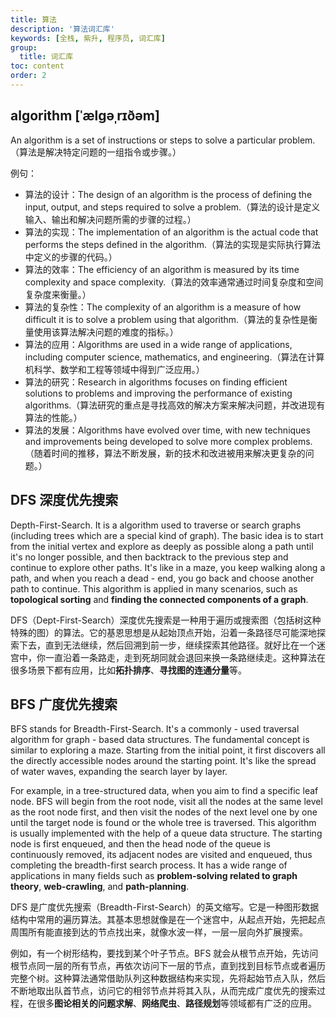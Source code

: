 ```yaml
---
title: 算法
description: '算法词汇库'
keywords: [全栈, 紫升, 程序员, 词汇库]
group:
  title: 词汇库
toc: content
order: 2
---
```


## algorithm [ˈælɡəˌrɪðəm]

An algorithm is a set of instructions or steps to solve a particular problem.（算法是解决特定问题的一组指令或步骤。）

例句：

- 算法的设计：The design of an algorithm is the process of defining the input, output, and steps required to solve a problem.（算法的设计是定义输入、输出和解决问题所需的步骤的过程。）
- 算法的实现：The implementation of an algorithm is the actual code that performs the steps defined in the algorithm.（算法的实现是实际执行算法中定义的步骤的代码。）
- 算法的效率：The efficiency of an algorithm is measured by its time complexity and space complexity.（算法的效率通常通过时间复杂度和空间复杂度来衡量。）
- 算法的复杂性：The complexity of an algorithm is a measure of how difficult it is to solve a problem using that algorithm.（算法的复杂性是衡量使用该算法解决问题的难度的指标。）
- 算法的应用：Algorithms are used in a wide range of applications, including computer science, mathematics, and engineering.（算法在计算机科学、数学和工程等领域中得到广泛应用。）
- 算法的研究：Research in algorithms focuses on finding efficient solutions to problems and improving the performance of existing algorithms.（算法研究的重点是寻找高效的解决方案来解决问题，并改进现有算法的性能。）
- 算法的发展：Algorithms have evolved over time, with new techniques and improvements being developed to solve more complex problems.（随着时间的推移，算法不断发展，新的技术和改进被用来解决更复杂的问题。）

## DFS 深度优先搜索

Depth-First-Search. It is a algorithm used to traverse or search graphs (including trees which are a special kind of graph). The basic idea is to start from the initial vertex and explore as deeply as possible along a path until it's no longer possible, and then backtrack to the previous step and continue to explore other paths. It's like in a maze, you keep walking along a path, and when you reach a dead - end, you go back and choose another path to continue. This algorithm is applied in many scenarios, such as **topological sorting** and **finding the connected components of a graph**.

DFS（Dept-First-Search）深度优先搜索是一种用于遍历或搜索图（包括树这种特殊的图）的算法。它的基恩思想是从起始顶点开始，沿着一条路径尽可能深地探索下去，直到无法继续，然后回溯到前一步，继续探索其他路径。就好比在一个迷宫中，你一直沿着一条路走，走到死胡同就会退回来换一条路继续走。这种算法在很多场景下都有应用，比如**拓扑排序**、**寻找图的连通分量**等。


## BFS 广度优先搜索

BFS stands for Breadth-First-Search. It's a commonly - used traversal algorithm for graph - based data structures. The fundamental concept is similar to exploring a maze. Starting from the initial point, it first discovers all the directly accessible nodes around the starting point. It's like the spread of water waves, expanding the search layer by layer.

For example, in a tree-structured data, when you aim to find a specific leaf node. BFS will begin from the root node, visit all the nodes at the same level as the root node first, and then visit the nodes of the next level one by one until the target node is found or the whole tree is traversed. This algorithm is usually implemented with the help of a queue data structure. The starting node is first enqueued, and then the head node of the queue is continuously removed, its adjacent nodes are visited and enqueued, thus completing the breadth-first search process. It has a wide range of applications in many fields such as **problem-solving related to graph theory**, **web-crawling**, and **path-planning**.

DFS 是广度优先搜索（Breadth-First-Search）的英文缩写。它是一种图形数据结构中常用的遍历算法。其基本思想就像是在一个迷宫中，从起点开始，先把起点周围所有能直接到达的节点找出来，就像水波一样，一层一层向外扩展搜索。

例如，有一个树形结构，要找到某个叶子节点。BFS 就会从根节点开始，先访问根节点同一层的所有节点，再依次访问下一层的节点，直到找到目标节点或者遍历完整个树。这种算法通常借助队列这种数据结构来实现，先将起始节点入队，然后不断地取出队首节点，访问它的相邻节点并将其入队，从而完成广度优先的搜索过程，在很多**图论相关的问题求解**、**网络爬虫**、**路径规划**等领域都有广泛的应用。
